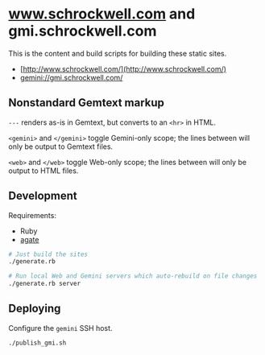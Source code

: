 # www.schrockwell.com and gmi.schrockwell.com

This is the content and build scripts for building these static sites.

- [http://www.schrockwell.com/](http://www.schrockwell.com/)
- [gemini://gmi.schrockwell.com/](gemini://gmi.schrockwell.com/)

## Nonstandard Gemtext markup

`---` renders as-is in Gemtext, but converts to an `<hr>` in HTML.

`<gemini>` and `</gemini>` toggle Gemini-only scope; the lines between will only be output to Gemtext files.

`<web>` and `</web>` toggle Web-only scope; the lines between will only be output to HTML files.

## Development

Requirements:

- Ruby
- [agate](https://github.com/mbrubeck/agate/releases)

```sh
# Just build the sites
./generate.rb

# Run local Web and Gemini servers which auto-rebuild on file changes
./generate.rb server
```

## Deploying

Configure the `gemini` SSH host.

```sh
./publish_gmi.sh
```
